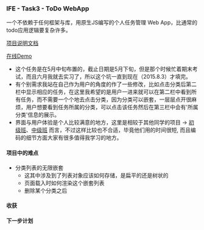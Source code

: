 ###  IFE - Task3 - ToDo WebApp
一个不依赖于任何框架与库，用原生JS编写的个人任务管理 Web App，比通常的todo应用逻辑要复杂许多。

[项目说明文档](https://github.com/baidu-ife/ife/tree/master/2015_spring/task/task0003) 

[在线Demo](http://okiilemon.github.io/todo/layout.html)

- 这个任务是在5月中旬布置的，截止日期是5月下旬，但是那个时候忙着期末考试，而且六月我就去实习了，所以这个坑一直到现在（2015.8.3）才填完。
- 有个别需求我站在自己作为用户的角度的作了一些修改，比如点击分类后第二栏中显示相应的任务，在这里我希望的是用户一进来就可以在第二栏中看到所有任务，而不需要一个个地去点击分类，因为分类可以嵌套，一层层点开很麻烦，用户想要看到任务所属的分类，可以点击该任务然后在第三栏中会有'所属分类'信息的展示。
- 界面与用户体验是个人比较满意的地方，这里是相较于其他同学的项目 -> [初级班](https://github.com/baidu-ife/ife/issues/790)、[中级班](https://github.com/baidu-ife/ife/issues/791) 而言，不过这样比较也不合适，毕竟他们用的时间很短, 而且编码的细节方面大家有很多值得我学习的地方。

#### 项目中的难点
- 分类列表的无限嵌套
	- 这其中涉及到了列表对象应该如何存储，是扁平的还是树状的
	- 页面载入时如何渲染这个嵌套列表
	- 删除某个分类之后

#### 收获

#### 下一步计划
